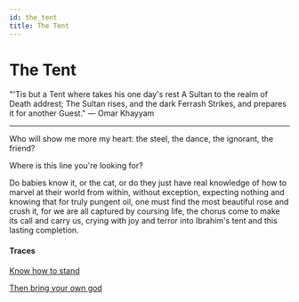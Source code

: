 ```yaml
---
id: the_tent
title: The Tent
---
```


# The Tent

"'Tis but a Tent where takes his one day's rest
A Sultan to the realm of Death addrest;
The Sultan rises, and the dark Ferrash
Strikes, and prepares it for another Guest." — Omar Khayyam

---

Who will show me more my heart:
the steel, the dance, the ignorant, the friend?

Where is this line you're looking for? 

Do babies know it, or the cat,
or do they just have real knowledge
of how to marvel at their world from within,
without exception, expecting
nothing and knowing
that for truly pungent oil,
one must find the most beautiful rose
and crush it, for we are all captured
by coursing life, the chorus
come to make its call and carry us,
crying with joy and terror
into Ibrahim's tent and this lasting
completion. 

#### Traces

[Know how to stand](https://www.poetry-chaikhana.com/Poets/N/NiffarianNif/StandingMy/index.html)

[Then bring your own god](https://www.youtube.com/watch?v=B2vn5VIdnBw "Arlo Guthrie's Storied Grace")